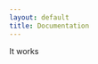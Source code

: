 ```yaml
---
layout: default
title: Documentation
---
```


<html>
<body>
<p>
  It works
</p>
  
</body>

  
</html>
